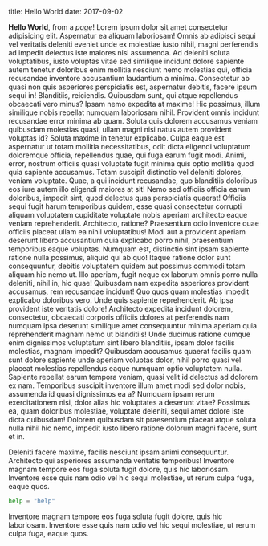 title: Hello World
date: 2017-09-02

**Hello World**, from a *page*!
            Lorem ipsum dolor sit amet consectetur adipisicing elit. Aspernatur ea aliquam laboriosam! Omnis ab adipisci sequi vel veritatis deleniti eveniet unde ex molestiae iusto nihil, magni perferendis ad impedit delectus iste maiores nisi assumenda. Ad deleniti soluta voluptatibus, iusto voluptas vitae sed similique incidunt dolore sapiente autem tenetur doloribus enim mollitia nesciunt nemo molestias qui, officia recusandae inventore accusantium laudantium a minima. Consectetur ab quasi non quis asperiores perspiciatis est, aspernatur debitis, facere ipsum sequi in! Blanditiis, reiciendis. Quibusdam sunt, qui atque repellendus obcaecati vero minus? Ipsam nemo expedita at maxime! Hic possimus, illum similique nobis repellat numquam laboriosam nihil. Provident omnis incidunt recusandae error minima ab quam. Soluta quis dolorem accusamus veniam quibusdam molestias quasi, ullam magni nisi natus autem provident voluptas id? Soluta maxime in tenetur explicabo. Culpa eaque est aspernatur ut totam mollitia necessitatibus, odit dicta eligendi voluptatum doloremque officia, repellendus quae, qui fuga earum fugit modi. Animi, error, nostrum officiis quasi voluptate fugit minima quis optio mollitia quod quia sapiente accusamus. Totam suscipit distinctio vel deleniti dolores, veniam voluptate. Quae, a qui incidunt recusandae, quo blanditiis doloribus eos iure autem illo eligendi maiores at sit! Nemo sed officiis officia earum doloribus, impedit sint, quod delectus quas perspiciatis quaerat! Officiis sequi fugit harum temporibus quidem, esse quasi consectetur corrupti aliquam voluptatem cupiditate voluptate nobis aperiam architecto eaque veniam reprehenderit. Architecto, ratione? Praesentium odio inventore quae officiis placeat ullam ea nihil voluptatibus! Modi aut a provident aperiam deserunt libero accusantium quia explicabo porro nihil, praesentium temporibus eaque voluptas. Numquam est, distinctio sint ipsam sapiente ratione nulla possimus, aliquid qui ab quo! Itaque ratione dolor sunt consequuntur, debitis voluptatem quidem aut possimus commodi totam aliquam hic nemo ut. Illo aperiam, fugit neque ex laborum omnis porro nulla deleniti, nihil in, hic quae! Quibusdam nam expedita asperiores provident accusamus, rem recusandae incidunt! Quo quos quam molestias impedit explicabo doloribus vero. Unde quis sapiente reprehenderit. Ab ipsa provident iste veritatis dolore! Architecto expedita incidunt dolorem, consectetur, obcaecati corporis officiis dolores at perferendis nam numquam ipsa deserunt similique amet consequuntur minima aperiam quia reprehenderit magnam nemo ut blanditiis! Unde ducimus ratione cumque enim dignissimos voluptatum sint libero blanditiis, ipsam dolor facilis molestias, magnam impedit? Quibusdam accusamus quaerat facilis quam sunt dolore sapiente unde aperiam voluptas dolor, nihil porro quasi vel placeat molestias repellendus eaque numquam optio voluptatem nulla. Sapiente repellat earum tempora veniam, quasi velit id delectus ad dolorem ex nam. Temporibus suscipit inventore illum amet modi sed dolor nobis, assumenda id quasi dignissimos ea a? Numquam ipsam rerum exercitationem nisi, dolor alias hic voluptates a deserunt vitae? Possimus ea, quam doloribus molestiae, voluptate deleniti, sequi amet dolore iste dicta quibusdam! Dolorem quibusdam sit praesentium placeat atque soluta nulla nihil hic nemo, impedit iusto libero ratione dolorum magni facere, sunt et in. 
            
Deleniti facere maxime, facilis nesciunt ipsam animi consequuntur. Architecto qui asperiores assumenda veritatis temporibus! Inventore magnam tempore eos fuga soluta fugit dolore, quis hic laboriosam. Inventore esse quis nam odio vel hic sequi molestiae, ut rerum culpa fuga, eaque quos.


```python
help = "help"
```
Inventore magnam tempore eos fuga soluta fugit dolore, quis hic laboriosam. Inventore esse quis nam odio vel hic sequi molestiae, ut rerum culpa fuga, eaque quos.